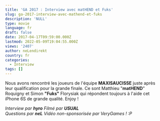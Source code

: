 ```yaml
---
title: 'GA 2017 : Interview avec matHEND et Fuks'
slug: ga-2017-interview-avec-mathend-et-fuks
description: 'NULL'
type: movie
language: fr
draft: false
date: 2017-04-17T09:59:00.000Z
lastmod: 2022-05-09T19:04:55.000Z
views: '2407'
author: neLendirekt
country: fr
categories:
  - Interview
tags: []
---
```

Nous avons rencontré les joueurs de l'équipe **MAXISAUCISSE** juste après leur qualification pour la grande finale. Ce sont Matthieu "**matHEND**" Roquigny et Simon **"Fuks"** Florysiak qui répondent toujours à l'aide cet iPhone 6S de grande qualité. Enjoy !

_Interview par **hyro**_ 
_Filmé par **USUAL**_  
_Questions par **neL**_ _Vidéo non-sponsorisée par VeryGames ! :P_
